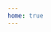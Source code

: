 ```yaml
---
home: true
---
```

<div class="container">
  <div class="grid">
    <template v-for="category in sites" :key="category.category">
      <div class="category">{{ category.category }}</div>
      <a v-for="site in category.items" 
          :key="site.url" 
          :href="site.url" 
          class="link" 
          target="_blank" 
          rel="noopener">
        <div class="wrapper">
          <div class="icon" :style="{ backgroundImage: `url(${getFavicon(site.url)})` }"></div>
        </div>
        <span class="site">{{ site.name }}</span>
      </a>
    </template>
  </div>
</div>

<script setup lang="ts">
import { ref } from 'vue'

const sites = ref([
  {
    category: '搜索引擎',
    items: [
      { name: 'Bing', url: 'https://www.bing.com' },
      { name: 'Google', url: 'https://google.com' },
      { name: 'Baidu', url: 'https://www.baidu.com' },
    ]
  },
  {
    category: '开发工具',
    items: [
      { name: 'GitHub', url: 'https://github.com' },
      { name: 'Gitee', url: 'https://gitee.com/' },
    ]
  },
  {
    category: '视频平台',
    items: [
      { name: 'BiliBili', url: 'https://www.bilibili.com' },
      { name: 'YouTube', url: 'https://youtube.com' },
    ]
  },
])

const getFavicon = (url) => {
  const domain = new URL(url).hostname
  return `https://${domain}/favicon.ico`
}
</script>

<style lang="scss">
.vp-home{
  .container {
    display: flex;
    justify-content: center;
    align-items: center;
    background: url(https://theme-reco.vuejs.press/bg.svg) center/cover fixed no-repeat;
    min-height: 100vh;
    padding: 0;
  }

  .grid {
    display: grid;
    grid-template-columns: repeat(auto-fit, minmax(100px, 1fr));
    gap: 10px;
    width: min(1000px, 100%);
    margin: var(--navbar-height) auto;
    padding: 20px;
  }

  .category {
    grid-column: 1 / -1;
    height: 30px;
    background: rgba(255,255,255,0.2);
    backdrop-filter: blur(5px);
    border: 1px solid rgba(255,255,255,0.4);
    border-radius: 15px;
    display: inline-flex;
    align-items: center;
    padding: 0 20px;
    margin: 5px 0;
    color: var(--vp-c-text);;
    font-weight: 500;
    font-size: 14px;
    box-shadow: 0 4px 8px rgba(0,0,0,0.1);
    justify-self: start;
  }

  .link {
    display: flex;
    flex-direction: column;
    align-items: center;
    text-decoration: none;
    color: var(--vp-c-text);
    transition: transform 0.3s ease;

    &:hover {
      transform: translateY(-2px);
    }
  }

  .wrapper {
    width: 60px;
    height: 60px;
    background: rgba(255,255,255,0.8);
    border: 1px solid rgba(255,255,255,0.4);
    border-radius: 15px;
    display: flex;
    align-items: center;
    justify-content: center;
    box-shadow: 0 4px 8px rgba(0,0,0,0.1);
    margin-bottom: 8px;
  }

  .icon {
    width: 32px;
    height: 32px;
    background: center / contain no-repeat;
  }

  .site {
    font-size: 13px;
    font-weight: 600;
    text-align: center;
    color: var(--vp-c-text);
  }
}
</style>
